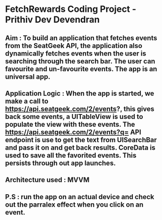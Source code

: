 #  FetchRewards Coding Project - Prithiv Dev Devendran 




## Aim : To build an application that fetches events from the SeatGeek API, the application also dynamically fetches events when the user is searching through the search bar. The user can favourite and un-favourite events. The app is an universal app.



## Application Logic : When the app is started, we make a call to https://api.seatgeek.com/2/events?, this gives back some events, a UITableView is used to populate the view with these events. The https://api.seatgeek.com/2/events?q= API endpoint is use to get the text from UISearchBar and pass it on and get back results. CoreData is used to save all the favorited events. This persists through out app launches. 



## Architecture used : MVVM 











## P.S : run the app on an actual device and check out the parralex effect when you click on an event. 
